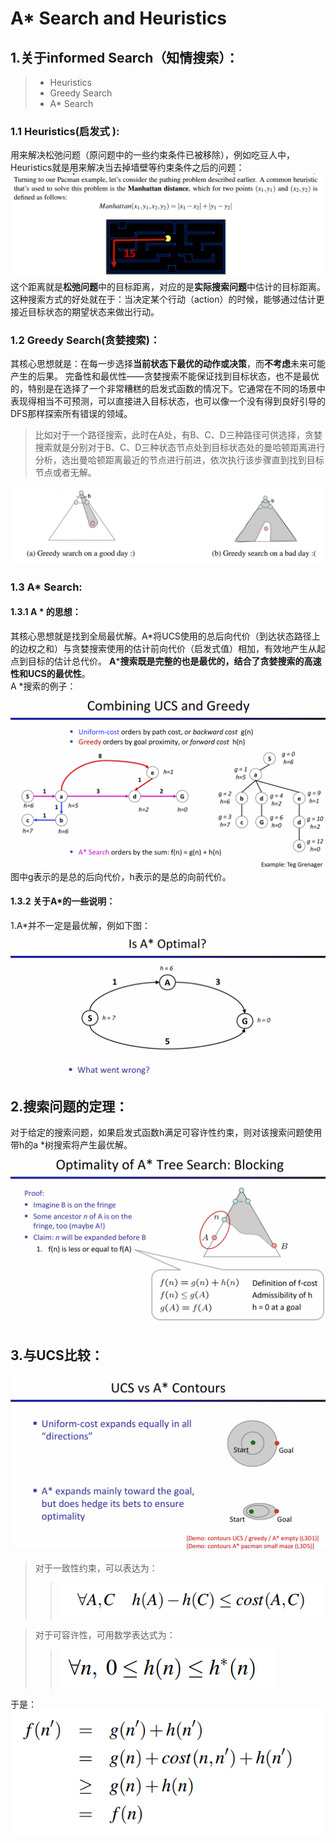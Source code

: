 # A* Search and Heuristics
## 1.关于informed Search（知情搜索）：  
> - Heuristics  
> - Greedy Search  
> - A* Search  
### 1.1 Heuristics(启发式   ):  
用来解决松弛问题（原问题中的一些约束条件已被移除），例如吃豆人中，Heuristics就是用来解决当去掉墙壁等约束条件之后的问题：
![alt text](image5.png)
这个距离就是**松弛问题**中的目标距离，对应的是**实际搜索问题**中估计的目标距离。
这种搜索方式的好处就在于：当决定某个行动（action）的时候，能够通过估计更接近目标状态的期望状态来做出行动。
### 1.2 Greedy Search(贪婪搜索)：
其核心思想就是：在每一步选择**当前状态下最优的动作或决策**，而**不考虑**未来可能产生的后果。
完备性和最优性——贪婪搜索不能保证找到目标状态，也不是最优的，特别是在选择了一个非常糟糕的启发式函数的情况下。它通常在不同的场景中表现得相当不可预测，可以直接进入目标状态，也可以像一个没有得到良好引导的DFS那样探索所有错误的领域。
>比如对于一个路径搜索，此时在A处，有B、C、D三种路径可供选择，贪婪搜索就是分别对于B、C、D三种状态节点处到目标状态处的曼哈顿距离进行分析，选出曼哈顿距离最近的节点进行前进，依次执行该步骤直到找到目标节点或者无解。

![alt text](image7.png)
### 1.3 A* Search:
#### 1.3.1 A * 的思想：
其核心思想就是找到全局最优解。A*将UCS使用的总后向代价（到达状态路径上的边权之和）与贪婪搜索使用的估计前向代价（启发式值）相加，有效地产生从起点到目标的估计总代价。
**A*****搜索既是完整的也是最优的，结合了贪婪搜索的高速性和UCS的最优性**。  
A *搜索的例子：
![alt text](image8.png)
图中g表示的是总的后向代价，h表示的是总的向前代价。  
#### 1.3.2 关于A*的一些说明：
1.A*并不一定是最优解，例如下图：
![alt text](image9.png)
## 2.搜索问题的定理：
对于给定的搜索问题，如果启发式函数h满足可容许性约束，则对该搜索问题使用带h的a *树搜索将产生最优解。
![alt text](image10.png)
## 3.与UCS比较：
![alt text](image11.png)

> 对于一致性约束，可以表达为：
> > ![alt text](image12.png)  

>对于可容许性，可用数学表达式为：  
> > ![alt text](image13.png)

于是：
![alt text](image14.png)